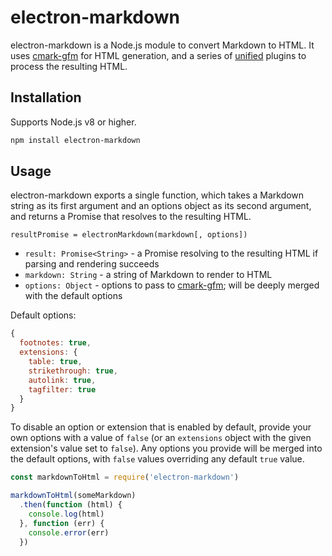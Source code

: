 # electron-markdown

electron-markdown is a Node.js module to convert Markdown to HTML. It uses [cmark-gfm](https://www.npmjs.com/package/cmark-gfm) for HTML generation, and a series of [unified](https://github.com/unifiedjs/unified) plugins to process the resulting HTML.

## Installation

Supports Node.js v8 or higher.

```bash
npm install electron-markdown
```

## Usage

electron-markdown exports a single function, which takes a Markdown string as its first argument and an options object as its second argument, and returns a Promise that resolves to the resulting HTML.

`resultPromise = electronMarkdown(markdown[, options])`

* `result: Promise<String>` - a Promise resolving to the resulting HTML if parsing and rendering succeeds
* `markdown: String` - a string of Markdown to render to HTML
* `options: Object` - options to pass to [cmark-gfm](https://github.com/BinaryMuse/node-cmark-gfm#options); will be deeply merged with the default options

Default options:

```javascript
{
  footnotes: true,
  extensions: {
    table: true,
    strikethrough: true,
    autolink: true,
    tagfilter: true
  }
}
```

To disable an option or extension that is enabled by default, provide your own options with a value of `false` (or an `extensions` object with the given extension's value set to `false`). Any options you provide will be merged into the default options, with `false` values overriding any default `true` value.

```javascript
const markdownToHtml = require('electron-markdown')

markdownToHtml(someMarkdown)
  .then(function (html) {
    console.log(html)
  }, function (err) {
    console.error(err)
  })
```
